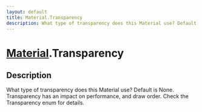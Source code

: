 ```yaml
---
layout: default
title: Material.Transparency
description: What type of transparency does this Material use? Default is None. Transparency has an impact on performance, and draw order. Check the Transparency enum for details.
---
```

# [Material]({{site.url}}/Pages/Reference/Material.html).Transparency

## Description
What type of transparency does this Material use? Default
is None. Transparency has an impact on performance, and draw order.
Check the Transparency enum for details.

